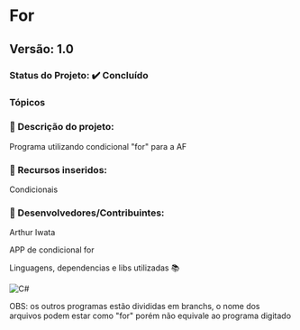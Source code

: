 # For
## Versão: 1.0 
### Status do Projeto: ✔️ Concluído 
### Tópicos 
### 🔹 Descrição do projeto:

Programa utilizando condicional "for" para a AF

### 🔹 Recursos inseridos:

Condicionais 

### 🔹 Desenvolvedores/Contribuintes:

Arthur Iwata

APP de condicional for

Linguagens, dependencias e libs utilizadas 📚

![C#](https://img.shields.io/badge/C%23-239120?style=for-the-badge&logo=c-sharp&logoColor=white) 

OBS: os outros programas estão divididas em branchs, o nome dos arquivos podem estar como "for" porém não equivale ao programa digitado
